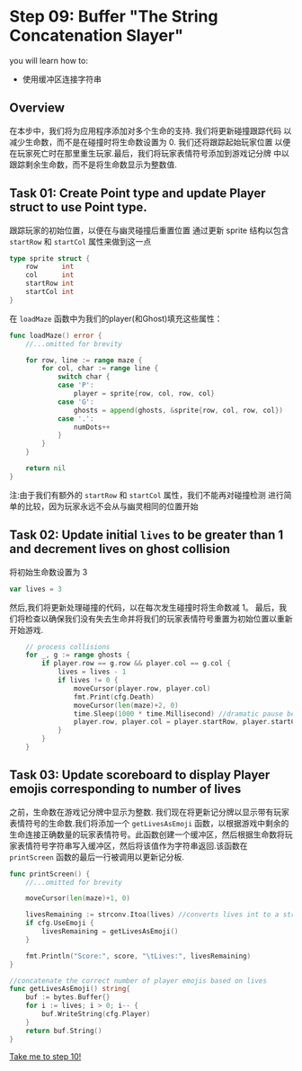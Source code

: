 # Step 09: Buffer "The String Concatenation Slayer"

 you will learn how to:

- 使用缓冲区连接字符串

## Overview

在本步中，我们将为应用程序添加对多个生命的支持. 我们将更新碰撞跟踪代码
以减少生命数，而不是在碰撞时将生命数设置为 0. 我们还将跟踪起始玩家位置
以便在玩家死亡时在那里重生玩家.最后，我们将玩家表情符号添加到游戏记分牌
中以跟踪剩余生命数，而不是将生命数显示为整数值.

## Task 01: Create Point type and update Player struct to use Point type.

跟踪玩家的初始位置，以便在与幽灵碰撞后重置位置 
通过更新 sprite 结构以包含 `startRow` 和 `startCol` 属性来做到这一点

```go
type sprite struct {
    row      int
    col      int
    startRow int
    startCol int
}
```

在 `loadMaze` 函数中为我们的player(和Ghost)填充这些属性：

```go
func loadMaze() error {
    //...omitted for brevity

    for row, line := range maze {
        for col, char := range line {
            switch char {
            case 'P':
                player = sprite{row, col, row, col}
            case 'G':
                ghosts = append(ghosts, &sprite{row, col, row, col})
            case '.':
                numDots++
            }
        }
    }

    return nil
}
```

注:由于我们有额外的 `startRow` 和 `startCol` 属性，我们不能再对碰撞检测
进行简单的比较，因为玩家永远不会从与幽灵相同的位置开始

## Task 02: Update initial `lives` to be greater than 1 and decrement lives on ghost collision

将初始生命数设置为 3

```go
var lives = 3
```

然后,我们将更新处理碰撞的代码，以在每次发生碰撞时将生命数减 1。 最后，我们将检查以确保我们没有失去生命并将我们的玩家表情符号重置为初始位置以重新开始游戏.

```go
    // process collisions
    for _, g := range ghosts {
        if player.row == g.row && player.col == g.col {
            lives = lives - 1
            if lives != 0 {
                moveCursor(player.row, player.col)
                fmt.Print(cfg.Death)
                moveCursor(len(maze)+2, 0)
                time.Sleep(1000 * time.Millisecond) //dramatic pause before resetting player position
                player.row, player.col = player.startRow, player.startCol
            }
        }
    }
```

## Task 03: Update scoreboard to display Player emojis corresponding to number of lives

之前，生命数在游戏记分牌中显示为整数. 我们现在将更新记分牌以显示带有玩家表情符号的生命数.我们将添加一个 `getLivesAsEmoji` 函数，以根据游戏中剩余的生命连接正确数量的玩家表情符号。此函数创建一个缓冲区，然后根据生命数将玩家表情符号字符串写入缓冲区，然后将该值作为字符串返回.该函数在 `printScreen` 函数的最后一行被调用以更新记分板.

```go
func printScreen() {
    //...omitted for brevity

    moveCursor(len(maze)+1, 0)

    livesRemaining := strconv.Itoa(lives) //converts lives int to a string
    if cfg.UseEmoji {
        livesRemaining = getLivesAsEmoji()
    }

    fmt.Println("Score:", score, "\tLives:", livesRemaining)
}

//concatenate the correct number of player emojis based on lives
func getLivesAsEmoji() string{
    buf := bytes.Buffer{}
    for i := lives; i > 0; i-- {
        buf.WriteString(cfg.Player)
    }
    return buf.String()
}
```


[Take me to step 10!](../step10/README.md)
